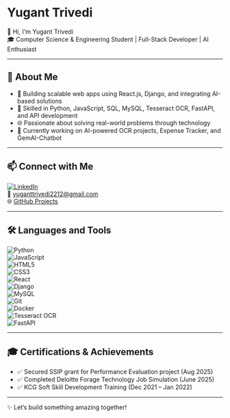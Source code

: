 # Yugant Trivedi

👋 Hi, I'm Yugant Trivedi  
🎓 Computer Science & Engineering Student | Full-Stack Developer | AI Enthusiast  

---

## 💼 About Me
- 🚀 Building scalable web apps using React.js, Django, and integrating AI-based solutions  
- 🔧 Skilled in Python, JavaScript, SQL, MySQL, Tesseract OCR, FastAPI, and API development  
- 🌐 Passionate about solving real-world problems through technology  
- 🎯 Currently working on AI-powered OCR projects, Expense Tracker, and GemAI-Chatbot  

---

## 📫 Connect with Me  
[![LinkedIn](https://img.shields.io/badge/-LinkedIn-blue?style=flat-square&logo=linkedin&logoColor=white)](https://linkedin.com/in/yuganttrivedi)  
📧 yuganttrivedi2212@gmail.com  
🌐 [GitHub Projects](https://github.com/yuganttrivedi?tab=repositories)  

---

## 🛠️ Languages and Tools

![Python](https://img.shields.io/badge/-Python-black?style=flat-square&logo=python)  
![JavaScript](https://img.shields.io/badge/-JavaScript-black?style=flat-square&logo=javascript)  
![HTML5](https://img.shields.io/badge/-HTML5-orange?style=flat-square&logo=html5)  
![CSS3](https://img.shields.io/badge/-CSS3-blue?style=flat-square&logo=css3)  
![React](https://img.shields.io/badge/-React-blue?style=flat-square&logo=react)  
![Django](https://img.shields.io/badge/-Django-green?style=flat-square&logo=django)  
![MySQL](https://img.shields.io/badge/-MySQL-blue?style=flat-square&logo=mysql)  
![Git](https://img.shields.io/badge/-Git-black?style=flat-square&logo=git)  
![Docker](https://img.shields.io/badge/-Docker-blue?style=flat-square&logo=docker)  
![Tesseract OCR](https://img.shields.io/badge/-Tesseract-black?style=flat-square)  
![FastAPI](https://img.shields.io/badge/-FastAPI-blue?style=flat-square)  

---

## 🎓 Certifications & Achievements
- ✅ Secured SSIP grant for Performance Evaluation project (Aug 2025)  
- ✅ Completed Deloitte Forage Technology Job Simulation (June 2025)  
- ✅ KCG Soft Skill Development Training (Dec 2021 – Jan 2022)  

---

✨ Let’s build something amazing together!
